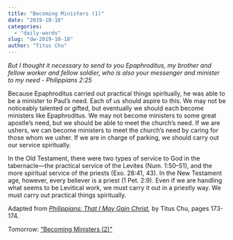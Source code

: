 ```yaml
---
title: "Becoming Ministers (1)"
date: "2019-10-18"
categories: 
  - "daily-words"
slug: "dw-2019-10-18"
author: "Titus Chu"
---
```


_But I thought it necessary to send to you Epaphroditus, my brother and fellow worker and fellow soldier, who is also your messenger and minister to my need - Philippians 2:25_

Because Epaphroditus carried out practical things spiritually, he was able to be a minister to Paul’s need. Each of us should aspire to this. We may not be noticeably talented or gifted, but eventually we should each become ministers like Epaphroditus. We may not become ministers to some great apostle’s need, but we should be able to meet the church’s need. If we are ushers, we can become ministers to meet the church’s need by caring for those whom we usher. If we are in charge of parking, we should carry out our service spiritually.

In the Old Testament, there were two types of service to God in the tabernacle—the practical service of the Levites (Num. 1:50–51), and the more spiritual service of the priests (Exo. 28:41, 43). In the New Testament age, however, every believer is a priest (1 Pet. 2:9). Even if we are handling what seems to be Levitical work, we must carry it out in a priestly way. We must carry out practical things spiritually.

Adapted from _[Philippians: That I May Gain Christ](/book-philippians/ "Go to the listing for this book"),_ by Titus Chu, pages 173-174.

Tomorrow: [“Becoming Ministers (2)"](/dw-2019-10-19)
